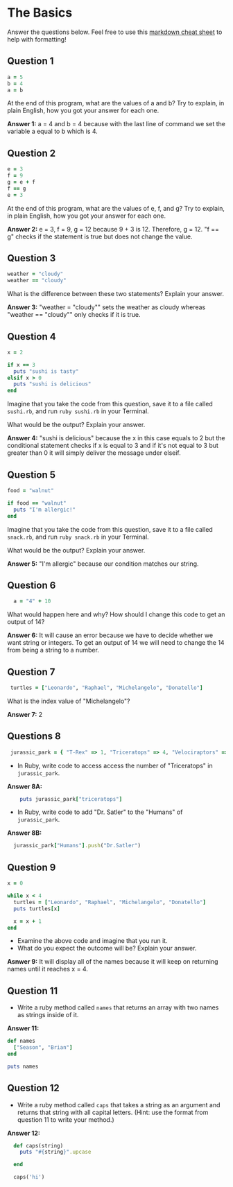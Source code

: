 # The Basics

Answer the questions below. Feel free to use this [markdown cheat sheet](https://guides.github.com/pdfs/markdown-cheatsheet-online.pdf) to help with formatting!

## Question 1

```ruby
a = 5
b = 4
a = b
```

At the end of this program, what are the values of a and b? Try to explain, in plain English, how you got your answer for each one.

**Answer 1:**
a = 4 and b = 4 because with the last line of command we set the variable a equal to b which is 4.

## Question 2

```ruby
e = 3
f = 9
g = e + f
f == g
e = 3
```

At the end of this program, what are the values of e, f, and g? Try to explain, in plain English, how you got your answer for each one.

**Answer 2:**
e = 3, f = 9, g = 12 because 9 + 3 is 12. Therefore, g = 12. "f == g" checks if the statement is true but does not change the value.


## Question 3

```ruby
weather = "cloudy"
weather == "cloudy"
```

What is the difference between these two statements? Explain your answer.

**Answer 3:**
"weather = "cloudy"" sets the weather as cloudy whereas "weather == "cloudy"" only checks if it is true.

## Question 4

```ruby
x = 2

if x == 3
  puts "sushi is tasty"
elsif x > 0
  puts "sushi is delicious"
end
```

Imagine that you take the code from this question, save it to a file called `sushi.rb`, and run `ruby sushi.rb` in your Terminal.

What would be the output? Explain your answer.

**Answer 4:**
"sushi is delicious" because the x in this case equals to 2 but the conditional statement checks if x is equal to 3 and if it's not equal to 3 but greater than 0 it will simply deliver the message under elseif.



## Question 5

```ruby
food = "walnut"

if food == "walnut"
  puts "I'm allergic!"
end
```

Imagine that you take the code from this question, save it to a file called `snack.rb`, and run `ruby snack.rb` in your Terminal.

What would be the output? Explain your answer.

**Answer 5:**
"I'm allergic" because our condition matches our string. 

## Question 6

```ruby
  a = "4" + 10
```

What would happen here and why? How should I change this code to get an output of 14?

**Answer 6:**
It will cause an error because we have to decide whether we want string or integers. To get an output of 14 we will need to change the 14 from being a string to a number.

## Question 7

```ruby
 turtles = ["Leonardo", "Raphael", "Michelangelo", "Donatello"]
```

What is the index value of "Michelangelo"?

**Answer 7:**
2 

## Questions 8

```ruby
 jurassic_park = { "T-Rex" => 1, "Triceratops" => 4, "Velociraptors" => 6, "Humans" => ["Dr. Malcolm", "Dr. Grant"] }
```

* In Ruby, write code to access access the number of "Triceratops" in `jurassic_park`.

**Answer 8A:**
```ruby
	puts jurassic_park["triceratops"]
```

* In Ruby, write code to add "Dr. Satler" to the "Humans" of `jurassic_park`.

**Answer 8B:**
```ruby
  jurassic_park["Humans"].push("Dr.Satler")
```

## Question 9

```ruby
x = 0

while x < 4
  turtles = ["Leonardo", "Raphael", "Michelangelo", "Donatello"]
  puts turtles[x]

  x = x + 1
end
```

* Examine the above code and imagine that you run it.
* What do you expect the outcome will be? Explain your answer.

**Asnwer 9:**
It will display all of the names because it will keep on returning names until it reaches x = 4.

## Question 11

* Write a ruby method called `names` that returns an array with two names as strings inside of it.

**Answer 11:**
```ruby
def names
  ["Season", "Brian"]
end

puts names
```

## Question 12

* Write a ruby method called `caps` that takes a string as an argument and returns that string with all capital letters. (Hint: use the format from question 11 to write your method.)

**Answer 12:**
```ruby
  def caps(string)
    puts "#{string}".upcase

  end

  caps('hi')
```
